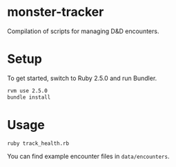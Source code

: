 # monster-tracker
Compilation of scripts for managing D&D encounters.

# Setup
To get started, switch to Ruby 2.5.0 and run Bundler.

```bash
rvm use 2.5.0
bundle install
```

# Usage
```bash
ruby track_health.rb
```

You can find example encounter files in `data/encounters`.
